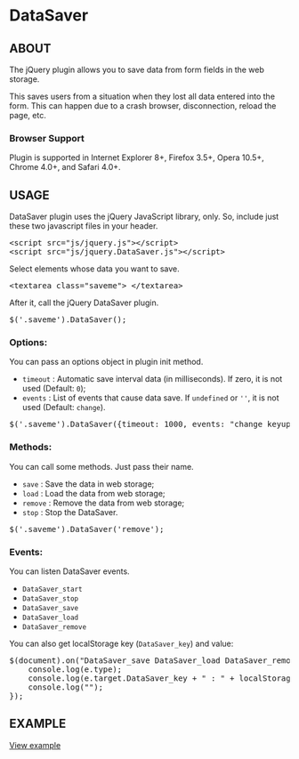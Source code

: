 DataSaver
=======

## ABOUT
The jQuery plugin allows you to save data from form fields in the web storage.

This saves users from  a situation when they lost all data entered into the form. This can happen due to a crash browser, disconnection, reload the page, etc.

### Browser Support 
Plugin is supported in Internet Explorer 8+, Firefox 3.5+, Opera 10.5+, Chrome 4.0+, and Safari 4.0+.

## USAGE
DataSaver plugin uses the jQuery JavaScript library, only. So, include just these two javascript files in your header.

<pre>
&lt;script src="js/jquery.js"&gt;&lt;/script&gt;
&lt;script src="js/jquery.DataSaver.js">&lt;/script&gt;
</pre>

Select elements whose data you want to save.

<pre>&lt;textarea class="saveme"&gt; &lt;/textarea&gt;</pre>

After it, call the jQuery DataSaver plugin.

<pre>$('.saveme').DataSaver();</pre>

### Options:
You can pass an options object in plugin init method.
* `timeout` : Automatic save interval data (in milliseconds). If zero, it is not used (Default: `0`);
* `events` : List of events that cause data save. If `undefined` or `''`, it is not used (Default: `change`).

<pre>$('.saveme').DataSaver({timeout: 1000, events: "change keyup"});</pre>

### Methods:
You can call some methods. Just pass their name.
* `save` : Save the data in web storage;
* `load` : Load the data from web storage;
* `remove` : Remove the data from web storage; 
* `stop` : Stop the DataSaver. 

<pre>$('.saveme').DataSaver('remove');</pre>

### Events: 
You can listen DataSaver events. 
* `DataSaver_start`
* `DataSaver_stop`
* `DataSaver_save`
* `DataSaver_load`
* `DataSaver_remove`

You can also get localStorage key (`DataSaver_key`) and value: 

<pre>
$(document).on("DataSaver_save DataSaver_load DataSaver_remove", function(e) {
    console.log(e.type);
    console.log(e.target.DataSaver_key + " : " + localStorage[e.target.DataSaver_key]);
    console.log("");
});
</pre>

## EXAMPLE
[View example](http://htmlpreview.github.io/?https://github.com/absentik/DataSaver/blob/master/index.html#example_form)
